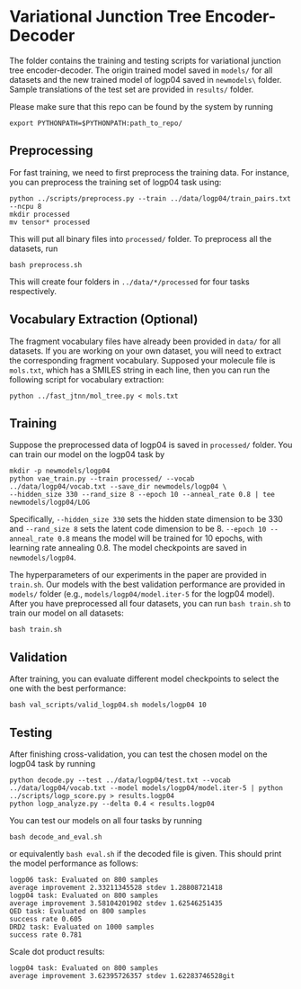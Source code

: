 # Variational Junction Tree Encoder-Decoder

The folder contains the training and testing scripts for variational junction tree encoder-decoder. The origin trained model saved in `models/` for all datasets and the new trained model of logp04 saved in `newmodels\` folder. Sample translations of the test set are provided in `results/` folder. 

Please make sure that this repo can be found by the system by running
```
export PYTHONPATH=$PYTHONPATH:path_to_repo/
```

## Preprocessing
For fast training, we need to first preprocess the training data. For instance, you can preprocess the training set of logp04 task using:
```
python ../scripts/preprocess.py --train ../data/logp04/train_pairs.txt --ncpu 8
mkdir processed
mv tensor* processed
```
This will put all binary files into `processed/` folder. To preprocess all the datasets, run
```
bash preprocess.sh
```
This will create four folders in `../data/*/processed` for four tasks respectively.

## Vocabulary Extraction (Optional)
The fragment vocabulary files have already been provided in `data/` for all datasets. If you are working on your own dataset, you will need to extract the corresponding fragment vocabulary. Supposed your molecule file is `mols.txt`, which has a SMILES string in each line, then you can run the following script for vocabulary extraction:
```
python ../fast_jtnn/mol_tree.py < mols.txt
```

## Training
Suppose the preprocessed data of logp04 is saved in `processed/` folder. You can train our model on the logp04 task by
```
mkdir -p newmodels/logp04
python vae_train.py --train processed/ --vocab ../data/logp04/vocab.txt --save_dir newmodels/logp04 \
--hidden_size 330 --rand_size 8 --epoch 10 --anneal_rate 0.8 | tee newmodels/logp04/LOG
```
Specifically, `--hidden_size 330` sets the hidden state dimension to be 330 and `--rand_size 8` sets the latent code dimension to be 8. `--epoch 10 --anneal_rate 0.8` means the model will be trained for 10 epochs, with learning rate annealing 0.8. The model checkpoints are saved in `newmodels/logp04`.

The hyperparameters of our experiments in the paper are provided in `train.sh`. Our models with the best validation performance are provided in `models/` folder (e.g., `models/logp04/model.iter-5` for the logp04 model). After you have preprocessed all four datasets, you can run `bash train.sh` to train our model on all datasets:
```
bash train.sh
```

## Validation
After training, you can evaluate different model checkpoints to select the one with the best performance:
```
bash val_scripts/valid_logp04.sh models/logp04 10
```

## Testing
After finishing cross-validation, you can test the chosen model on the logp04 task by running
```
python decode.py --test ../data/logp04/test.txt --vocab ../data/logp04/vocab.txt --model models/logp04/model.iter-5 | python ../scripts/logp_score.py > results.logp04
python logp_analyze.py --delta 0.4 < results.logp04
```
You can test our models on all four tasks by running
```
bash decode_and_eval.sh
```
or equivalently `bash eval.sh` if the decoded file is given. This should print the model performance as follows:
```
logp06 task: Evaluated on 800 samples
average improvement 2.33211345528 stdev 1.28808721418
logp04 task: Evaluated on 800 samples
average improvement 3.58104201902 stdev 1.62546251435
QED task: Evaluated on 800 samples
success rate 0.605
DRD2 task: Evaluated on 1000 samples
success rate 0.781
```

Scale dot product results:
```
logp04 task: Evaluated on 800 samples
average improvement 3.62395726357 stdev 1.62283746528git 
```